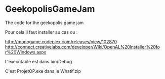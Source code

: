 GeekopolisGameJam
=================

The code for the geekopolis game jam



Pour cela il faut installer au cas ou :


http://monogame.codeplex.com/releases/view/102870
http://connect.creativelabs.com/developer/Wiki/OpenAL%20Installer%20for%20Windows.aspx



L'executable est dans bin/Debug

C'est ProjetOP.exe dans le Whatif.zip